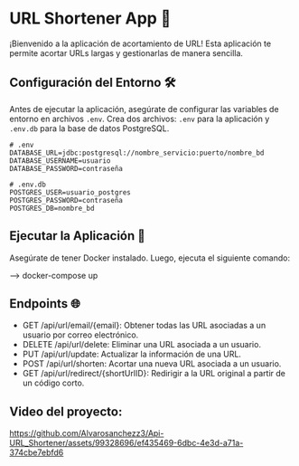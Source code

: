 # URL Shortener App 🚀

¡Bienvenido a la aplicación de acortamiento de URL! Esta aplicación te permite acortar URLs largas y gestionarlas de manera sencilla.

## Configuración del Entorno 🛠️

Antes de ejecutar la aplicación, asegúrate de configurar las variables de entorno en archivos `.env`. Crea dos archivos: `.env` para la aplicación y `.env.db` para la base de datos PostgreSQL.

```
# .env
DATABASE_URL=jdbc:postgresql://nombre_servicio:puerto/nombre_bd
DATABASE_USERNAME=usuario
DATABASE_PASSWORD=contraseña
```
```
# .env.db
POSTGRES_USER=usuario_postgres
POSTGRES_PASSWORD=contraseña
POSTGRES_DB=nombre_bd
```

## Ejecutar la Aplicación 🚀

Asegúrate de tener Docker instalado. Luego, ejecuta el siguiente comando:

--> docker-compose up

## Endpoints 🌐

- GET /api/url/email/{email}: Obtener todas las URL asociadas a un usuario por correo electrónico.
- DELETE /api/url/delete: Eliminar una URL asociada a un usuario.
- PUT /api/url/update: Actualizar la información de una URL.
- POST /api/url/shorten: Acortar una nueva URL asociada a un usuario.
- GET /api/url/redirect/{shortUrlID}: Redirigir a la URL original a partir de un código corto.

## Video del proyecto:

https://github.com/Alvarosanchezz3/Api-URL_Shortener/assets/99328696/ef435469-6dbc-4e3d-a71a-374cbe7ebfd6
